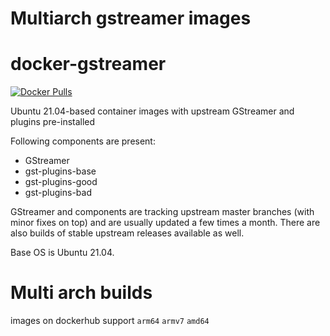 # Multiarch gstreamer images

# docker-gstreamer
[![Docker Pulls](https://img.shields.io/docker/pulls/restreamio/gstreamer)](https://hub.docker.com/r/restreamio/gstreamer)

Ubuntu 21.04-based container images with upstream GStreamer and plugins pre-installed

Following components are present:
* GStreamer
* gst-plugins-base
* gst-plugins-good
* gst-plugins-bad

GStreamer and components are tracking upstream master branches (with minor fixes on top) and are usually updated a few times a month.
There are also builds of stable upstream releases available as well.

Base OS is Ubuntu 21.04.

# Multi arch builds
images on dockerhub support `arm64` `armv7` `amd64`
